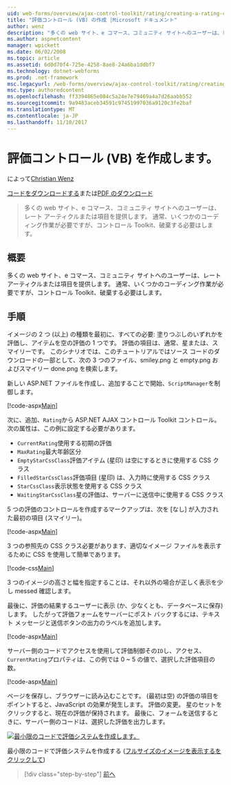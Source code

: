 ```yaml
---
uid: web-forms/overview/ajax-control-toolkit/rating/creating-a-rating-control-vb
title: "評価コントロール (VB) の作成 |Microsoft ドキュメント"
author: wenz
description: "多くの web サイト、e コマース、コミュニティ サイトへのユーザーは、レート アーティクルまたは項目を提供します。 通常、いくつかのコーディング作業が必要ですが、."
ms.author: aspnetcontent
manager: wpickett
ms.date: 06/02/2008
ms.topic: article
ms.assetid: 6d0d70f4-725e-4258-8ae8-24a6ba1ddbf7
ms.technology: dotnet-webforms
ms.prod: .net-framework
msc.legacyurl: /web-forms/overview/ajax-control-toolkit/rating/creating-a-rating-control-vb
msc.type: authoredcontent
ms.openlocfilehash: ff3394865e084c5a24e7e79469a4a7d26aabb552
ms.sourcegitcommit: 9a9483aceb34591c97451997036a9120c3fe2baf
ms.translationtype: MT
ms.contentlocale: ja-JP
ms.lasthandoff: 11/10/2017
---
```

<a name="creating-a-rating-control-vb"></a>評価コントロール (VB) を作成します。
====================
によって[Christian Wenz](https://github.com/wenz)

[コードをダウンロードする](http://download.microsoft.com/download/9/3/f/93f8daea-bebd-4821-833b-95205389c7d0/rating0.vb.zip)または[PDF のダウンロード](http://download.microsoft.com/download/2/d/c/2dc10e34-6983-41d4-9c08-f78f5387d32b/rating0VB.pdf)

> 多くの web サイト、e コマース、コミュニティ サイトへのユーザーは、レート アーティクルまたは項目を提供します。 通常、いくつかのコーディング作業が必要ですが、コントロール Toolkit、破棄する必要はします。


## <a name="overview"></a>概要

多くの web サイト、e コマース、コミュニティ サイトへのユーザーは、レート アーティクルまたは項目を提供します。 通常、いくつかのコーディング作業が必要ですが、コントロール Toolkit、破棄する必要はします。

## <a name="steps"></a>手順

イメージの 2 つ (以上) の種類を最初に、すべての必要: 塗りつぶしのいずれかを評価し、アイテムを空の評価の 1 つです。 評価の項目は、通常、星または、スマイリーです。 このシナリオでは、このチュートリアルではソース コードのダウンロードの一部として、次の 3 つのファイル、smiley.png と empty.png およびスマイリー done.png を検索します。

新しい ASP.NET ファイルを作成し、追加することで開始、`ScriptManager`を制御します。

[!code-aspx[Main](creating-a-rating-control-vb/samples/sample1.aspx)]

次に、追加、`Rating`から ASP.NET AJAX コントロール Toolkit コントロール。 次の属性は、この例に設定する必要があります。

- `CurrentRating`使用する初期の評価
- `MaxRating`最大年齢区分
- `EmptyStarCssClass`評価アイテム (星印) は空にするときに使用する CSS クラス
- `FilledStarCssClass`評価項目 (星印) は、入力時に使用する CSS クラス
- `StarCssClass`表示状態を使用する CSS クラス
- `WaitingStarCssClass`星の評価は、サーバーに送信中に使用する CSS クラス

5 つの評価のコントロールを作成するマークアップは、次を [なし] が入力された最初の項目 (スマイリー)。

[!code-aspx[Main](creating-a-rating-control-vb/samples/sample2.aspx)]

3 つの参照先の CSS クラス必要があります、適切なイメージ ファイルを表示するために CSS を使用して簡単であります。

[!code-css[Main](creating-a-rating-control-vb/samples/sample3.css)]

3 つのイメージの高さと幅を指定することは、それ以外の場合が正しく表示を少し messed 確認します。

最後に、評価の結果するユーザーに表示 (か、少なくとも、データベースに保存) します。 したがって評価フォームをサーバーにポスト バックするには、テキスト メッセージと送信ボタンの出力のラベルを追加します。

[!code-aspx[Main](creating-a-rating-control-vb/samples/sample4.aspx)]

サーバー側のコードでアクセスを使用して評価制御その`ID`し、アクセス、`CurrentRating`プロパティは、この例では 0 ~ 5 の値で、選択した評価項目の数。

[!code-aspx[Main](creating-a-rating-control-vb/samples/sample5.aspx)]

ページを保存し、ブラウザーに読み込むことです。 (最初は空) の評価の項目をポイントすると、JavaScript の効果が発生します。 評価の変更。 星のセットをクリックすると、現在の評価が保持されます。 最後に、フォームを送信するときに、サーバー側のコードは、選択した評価を出力します。


[![最小限のコードで評価システムを作成します。](creating-a-rating-control-vb/_static/image2.png)](creating-a-rating-control-vb/_static/image1.png)

最小限のコードで評価システムを作成する ([フルサイズのイメージを表示するをクリックして](creating-a-rating-control-vb/_static/image3.png))

>[!div class="step-by-step"]
[前へ](creating-a-rating-control-cs.md)
